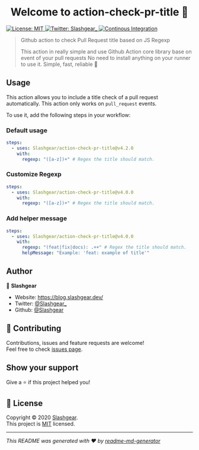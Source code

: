 <h1 align="center">Welcome to action-check-pr-title 👋</h1>
<p>
  <a href="https://github.com/Slashgear/action-check-pr-title/blob/main/LICENSE" target="_blank">
    <img alt="License: MIT" src="https://img.shields.io/badge/License-MIT-yellow.svg" />
  </a>
  <a href="https://twitter.com/Slashgear\_" target="_blank">
    <img alt="Twitter: Slashgear_" src="https://img.shields.io/twitter/follow/Slashgear_.svg?style=social" />
  </a>
  <a href="https://github.com/Slashgear/action-check-pr-title/actions/workflows/ci.yml" target="_blank">
    <img alt="Continous Integration" src="https://github.com/Slashgear/action-check-pr-title/actions/workflows/ci.yml/badge.svg" />
  </a>
</p>

> Github action to check Pull Request title based on JS Regexp
>
> This action in really simple and use Github Action core library base on event of your pull requests
> No need to install anything on your runner to use it.
> Simple, fast, reliable 🎉

## Usage

This action allows you to include a title check of a pull request automatically. This action only works on `pull_request` events.

To use it, add the following steps in your workflow:

### Default usage

```yaml
steps:
  - uses: Slashgear/action-check-pr-title@v4.2.0
    with:
      regexp: "([a-z])+" # Regex the title should match.
```

### Customize Regexp

```yaml
steps:
  - uses: Slashgear/action-check-pr-title@v4.0.0
    with:
      regexp: "([a-z])+" # Regex the title should match.
```

### Add helper message

```yaml
steps:
  - uses: Slashgear/action-check-pr-title@v4.0.0
    with:
      regexp: "(feat|fix|docs): .++" # Regex the title should match.
      helpMessage: "Example: 'feat: example of title'"
```

## Author

👤 **Slashgear**

- Website: https://blog.slashgear.dev/
- Twitter: [@Slashgear\_](https://twitter.com/Slashgear_)
- Github: [@Slashgear](https://github.com/Slashgear)

## 🤝 Contributing

Contributions, issues and feature requests are welcome!<br />Feel free to check [issues page](https://github.com/Slashgear/action-check-pr-title/issues).

## Show your support

Give a ⭐️ if this project helped you!

## 📝 License

Copyright © 2020 [Slashgear](https://github.com/Slashgear).<br />
This project is [MIT](https://github.com/Slashgear/action-check-pr-title/blob/main/LICENSE) licensed.

---

_This README was generated with ❤️ by [readme-md-generator](https://github.com/kefranabg/readme-md-generator)_
